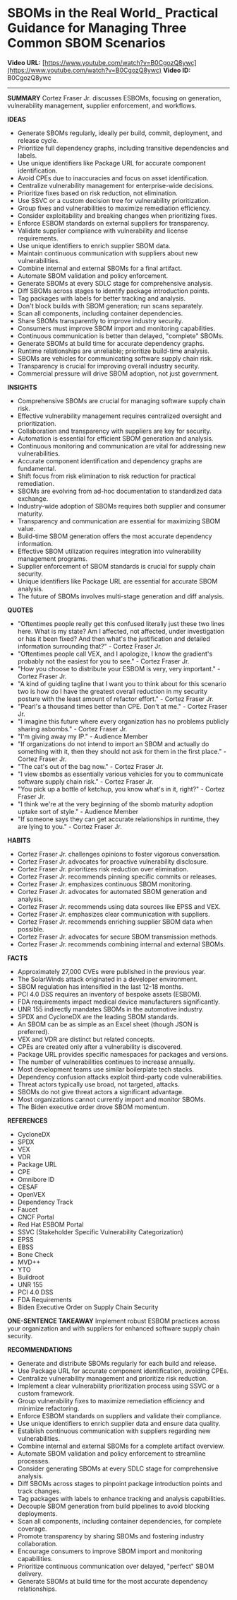 # SBOMs in the Real World_ Practical Guidance for Managing Three Common SBOM Scenarios

**Video URL:** [https://www.youtube.com/watch?v=B0CgozQ8ywc](https://www.youtube.com/watch?v=B0CgozQ8ywc)
**Video ID:** B0CgozQ8ywc

---

**SUMMARY**
Cortez Fraser Jr. discusses ESBOMs, focusing on generation, vulnerability management, supplier enforcement, and workflows.

**IDEAS**
* Generate SBOMs regularly, ideally per build, commit, deployment, and release cycle.
* Prioritize full dependency graphs, including transitive dependencies and labels.
* Use unique identifiers like Package URL for accurate component identification.
* Avoid CPEs due to inaccuracies and focus on asset identification.
* Centralize vulnerability management for enterprise-wide decisions.
* Prioritize fixes based on risk reduction, not elimination.
* Use SSVC or a custom decision tree for vulnerability prioritization.
* Group fixes and vulnerabilities to maximize remediation efficiency.
* Consider exploitability and breaking changes when prioritizing fixes.
* Enforce ESBOM standards on external suppliers for transparency.
* Validate supplier compliance with vulnerability and license requirements.
* Use unique identifiers to enrich supplier SBOM data.
* Maintain continuous communication with suppliers about new vulnerabilities.
* Combine internal and external SBOMs for a final artifact.
* Automate SBOM validation and policy enforcement.
* Generate SBOMs at every SDLC stage for comprehensive analysis.
* Diff SBOMs across stages to identify package introduction points.
* Tag packages with labels for better tracking and analysis.
* Don't block builds with SBOM generation; run scans separately.
* Scan all components, including container dependencies.
* Share SBOMs transparently to improve industry security.
* Consumers must improve SBOM import and monitoring capabilities.
* Continuous communication is better than delayed, "complete" SBOMs.
* Generate SBOMs at build time for accurate dependency graphs.
* Runtime relationships are unreliable; prioritize build-time analysis.
* SBOMs are vehicles for communicating software supply chain risk.
* Transparency is crucial for improving overall industry security.
* Commercial pressure will drive SBOM adoption, not just government.

**INSIGHTS**
* Comprehensive SBOMs are crucial for managing software supply chain risk.
* Effective vulnerability management requires centralized oversight and prioritization.
* Collaboration and transparency with suppliers are key for security.
* Automation is essential for efficient SBOM generation and analysis.
* Continuous monitoring and communication are vital for addressing new vulnerabilities.
* Accurate component identification and dependency graphs are fundamental.
* Shift focus from risk elimination to risk reduction for practical remediation.
* SBOMs are evolving from ad-hoc documentation to standardized data exchange.
* Industry-wide adoption of SBOMs requires both supplier and consumer maturity.
* Transparency and communication are essential for maximizing SBOM value.
* Build-time SBOM generation offers the most accurate dependency information.
* Effective SBOM utilization requires integration into vulnerability management programs.
* Supplier enforcement of SBOM standards is crucial for supply chain security.
* Unique identifiers like Package URL are essential for accurate SBOM analysis.
* The future of SBOMs involves multi-stage generation and diff analysis.

**QUOTES**
* "Oftentimes people really get this confused literally just these two lines here. What is my state? Am I affected, not affected, under investigation or has it been fixed? And then what's the justification and detailed information surrounding that?" - Cortez Fraser Jr.
* "Oftentimes people call VEX, and I apologize, I know the gradient's probably not the easiest for you to see." - Cortez Fraser Jr.
* "How you choose to distribute your ESBOM is very, very important." - Cortez Fraser Jr.
* "A kind of guiding tagline that I want you to think about for this scenario two is how do I have the greatest overall reduction in my security posture with the least amount of refactor effort." - Cortez Fraser Jr.
* "Pearl's a thousand times better than CPE. Don't at me." - Cortez Fraser Jr.
* "I imagine this future where every organization has no problems publicly sharing asbombs." - Cortez Fraser Jr.
* "I'm giving away my IP." - Audience Member
* "If organizations do not intend to import an SBOM and actually do something with it, then they should not ask for them in the first place." - Cortez Fraser Jr.
* "The cat's out of the bag now." - Cortez Fraser Jr.
* "I view sbombs as essentially various vehicles for you to communicate software supply chain risk." - Cortez Fraser Jr.
* "You pick up a bottle of ketchup, you know what's in it, right?" - Cortez Fraser Jr.
* "I think we're at the very beginning of the sbomb maturity adoption uptake sort of style." - Audience Member
* "If someone says they can get accurate relationships in runtime, they are lying to you." - Cortez Fraser Jr.

**HABITS**
* Cortez Fraser Jr. challenges opinions to foster vigorous conversation.
* Cortez Fraser Jr. advocates for proactive vulnerability disclosure.
* Cortez Fraser Jr. prioritizes risk reduction over elimination.
* Cortez Fraser Jr. recommends pinning specific commits or releases.
* Cortez Fraser Jr. emphasizes continuous SBOM monitoring.
* Cortez Fraser Jr. advocates for automated SBOM generation and analysis.
* Cortez Fraser Jr. recommends using data sources like EPSS and VEX.
* Cortez Fraser Jr. emphasizes clear communication with suppliers.
* Cortez Fraser Jr. recommends enriching supplier SBOM data when possible.
* Cortez Fraser Jr. advocates for secure SBOM transmission methods.
* Cortez Fraser Jr. recommends combining internal and external SBOMs.

**FACTS**
* Approximately 27,000 CVEs were published in the previous year.
* The SolarWinds attack originated in a developer environment.
* SBOM regulation has intensified in the last 12-18 months.
* PCI 4.0 DSS requires an inventory of bespoke assets (ESBOM).
* FDA requirements impact medical device manufacturers significantly.
* UNR 155 indirectly mandates SBOMs in the automotive industry.
* SPDX and CycloneDX are the leading SBOM standards.
* An SBOM can be as simple as an Excel sheet (though JSON is preferred).
* VEX and VDR are distinct but related concepts.
* CPEs are created only after a vulnerability is discovered.
* Package URL provides specific namespaces for packages and versions.
* The number of vulnerabilities continues to increase annually.
* Most development teams use similar boilerplate tech stacks.
* Dependency confusion attacks exploit third-party code vulnerabilities.
* Threat actors typically use broad, not targeted, attacks.
* SBOMs do not give threat actors a significant advantage.
* Most organizations cannot currently import and monitor SBOMs.
* The Biden executive order drove SBOM momentum.

**REFERENCES**
* CycloneDX
* SPDX
* VEX
* VDR
* Package URL
* CPE
* Omnibore ID
* CESAF
* OpenVEX
* Dependency Track
* Faucet
* CNCF Portal
* Red Hat ESBOM Portal
* SSVC (Stakeholder Specific Vulnerability Categorization)
* EPSS
* EBSS
* Bone Check
* MVD++
* YTO
* Buildroot
* UNR 155
* PCI 4.0 DSS
* FDA Requirements
* Biden Executive Order on Supply Chain Security

**ONE-SENTENCE TAKEAWAY**
Implement robust ESBOM practices across your organization and with suppliers for enhanced software supply chain security.

**RECOMMENDATIONS**
* Generate and distribute SBOMs regularly for each build and release.
* Use Package URL for accurate component identification, avoiding CPEs.
* Centralize vulnerability management and prioritize risk reduction.
* Implement a clear vulnerability prioritization process using SSVC or a custom framework.
* Group vulnerability fixes to maximize remediation efficiency and minimize refactoring.
* Enforce ESBOM standards on suppliers and validate their compliance.
* Use unique identifiers to enrich supplier data and ensure data quality.
* Establish continuous communication with suppliers regarding new vulnerabilities.
* Combine internal and external SBOMs for a complete artifact overview.
* Automate SBOM validation and policy enforcement to streamline processes.
* Consider generating SBOMs at every SDLC stage for comprehensive analysis.
* Diff SBOMs across stages to pinpoint package introduction points and track changes.
* Tag packages with labels to enhance tracking and analysis capabilities.
* Decouple SBOM generation from build pipelines to avoid blocking deployments.
* Scan all components, including container dependencies, for complete coverage.
* Promote transparency by sharing SBOMs and fostering industry collaboration.
* Encourage consumers to improve SBOM import and monitoring capabilities.
* Prioritize continuous communication over delayed, "perfect" SBOM delivery.
* Generate SBOMs at build time for the most accurate dependency relationships.
